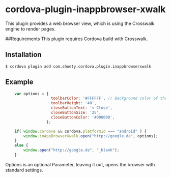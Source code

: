 # cordova-plugin-inappbrowser-xwalk

This plugin provides a web browser view, which is using the Crosswalk engine
to render pages.

##Requirements
This plugin requires Cordova build with Crosswalk.


## Installation

    $ cordova plugin add com.shoety.cordova.plugin.inappbrowserxwalk
    

## Example
```js
    var options = {
					toolbarColor: '#FFFFFF', // Background color of the toolbar in #RRGGBB
					toolbarHeight: '40',
					closeButtonText: '< Close',
					closeButtonSize: '25',
					closeButtonColor: '#000000',
				  };

    if( window.cordova && cordova.platformId === "android" ) {
		window.inAppBrowserXwalk.open("http://google.de", options);
	}
	else {
		window.open("http://google.de", "_blank");
	}
```

Options is an optional Parameter, leaving it out, opens the browser with standard settings.


